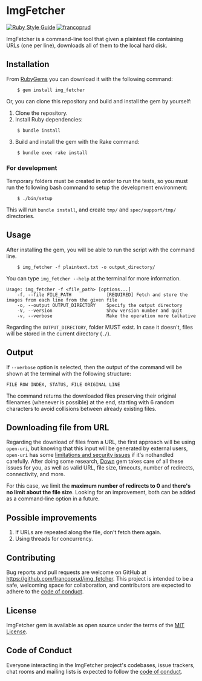 # ImgFetcher

[![Ruby Style Guide](https://img.shields.io/badge/code_style-rubocop-brightgreen.svg)](https://github.com/rubocop-hq/rubocop)
[![francoprud](https://circleci.com/gh/francoprud/img_fetcher.svg?style=shield)](https://github.com/francoprud/img_fetcher)

ImgFetcher is a command-line tool that given a plaintext file containing URLs (one per line),
downloads all of them to the local hard disk.

## Installation

From [RubyGems](http://rubygems.org/) you can download it with the following command:

```
    $ gem install img_fetcher
```

Or, you can clone this repository and build and install the gem by yourself:

1. Clone the repository.
2. Install Ruby dependencies:

```
    $ bundle install
```

3. Build and install the gem with the Rake command:
```
    $ bundle exec rake install
```

### For development

Temporary folders must be created in order to run the tests, so you must run the following bash command to setup the development environment:

```
    $ ./bin/setup
```

This will run `bundle install`, and create `tmp/` and `spec/support/tmp/` directories.

## Usage

After installing the gem, you will be able to run the script with the command line.

```
    $ img_fetcher -f plaintext.txt -o output_directory/
```

You can type `img_fetcher --help` at the terminal for more information.
```
Usage: img_fetcher -f <file_path> [options...]
    -f, --file FILE_PATH             [REQUIRED] Fetch and store the images from each line from the given file
    -o, --output OUTPUT_DIRECTORY    Specify the output directory
    -V, --version                    Show version number and quit
    -v, --verbose                    Make the operation more talkative
```

Regarding the `OUTPUT_DIRECTORY`, folder MUST exist. In case it doesn't, files will be stored in the current directory (`./`).

## Output

If `--verbose` option is selected, then the output of the command will be shown at the terminal with the following structure:

```
FILE ROW INDEX, STATUS, FILE ORIGINAL LINE
```

The command returns the downloaded files preserving their original filenames (whenever is possible) at the end, starting with 6 random characters to avoid collisions between already existing files.

## Downloading file from URL

Regarding the download of files from a URL, the first approach will be using `open-uri`, but knowing that this input will be generated by external users, `open-uri` has some [limitations and security issues](https://janko.io/improving-open-uri/) if it's nothandled carefully. After doing some research, [Down](https://github.com/janko/down) gem takes care of all these issues for you, as well as valid URL, file size, timeouts, number of redirects, connectivity, and more.

For this case, we limit the **maximum number of redirects to 0** and **there's no limit about the file size**. Looking for an improvement, both can be added as a command-line option in a future.

## Possible improvements

1. If URLs are repeated along the file, don't fetch them again.
2. Using threads for concurrency.

## Contributing

Bug reports and pull requests are welcome on GitHub at https://github.com/francoprud/img_fetcher. This project is intended to be a safe, welcoming space for collaboration, and contributors are expected to adhere to the [code of conduct](https://github.com/[USERNAME]/img_fetcher/blob/master/CODE_OF_CONDUCT.md).

## License

ImgFetcher gem is available as open source under the terms of the [MIT License](https://opensource.org/licenses/MIT).

## Code of Conduct

Everyone interacting in the ImgFetcher project's codebases, issue trackers, chat rooms and mailing lists is expected to follow the [code of conduct](https://github.com/[USERNAME]/img_fetcher/blob/master/CODE_OF_CONDUCT.md).
